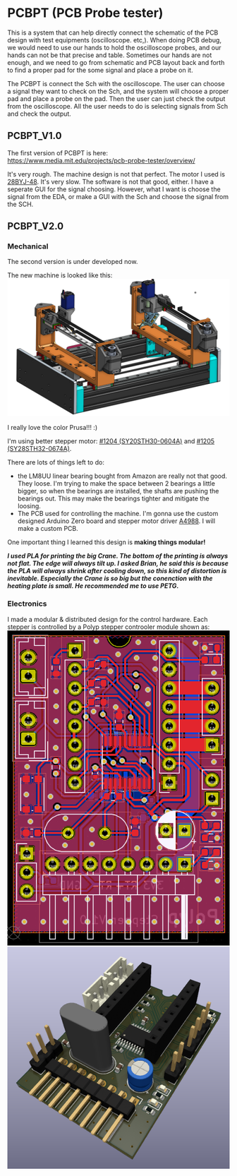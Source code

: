 # PCBPT (PCB Probe tester)

This is a system that can help directly connect the schematic of the PCB design with test equipments (oscilloscope. etc,). When doing PCB debug, we would need to use our hands to hold the oscilloscope probes, and our hands can not be that precise and table. Sometimes our hands are not enough, and we need to go from schematic and PCB layout back and forth to find a proper pad for the some signal and place a probe on it.

The PCBPT is connect the Sch with the oscilloscope. The user can choose a signal they want to check on the Sch, and the system will choose a proper pad and place a probe on the pad. Then the user can just check the output from the oscilloscope. All the user needs to do is selecting signals from Sch and check the output.

## PCBPT_V1.0

The first version of PCBPT is here:
https://www.media.mit.edu/projects/pcb-probe-tester/overview/

It's very rough. The machine design is not that perfect. The motor I used is [28BYJ-48](https://www.amazon.com/ELEGOO-28BYJ-48-ULN2003-Stepper-Arduino/dp/B01CP18J4A). It's very slow. The software is not that good, either. I have a seperate GUI for the signal choosing. However, what I want is choose the signal from the EDA, or make a GUI with the Sch and choose the signal from the SCH.

## PCBPT_V2.0
### Mechanical
The second version is under developed now.

The new machine is looked like this: ![alt text](/Doc/Images/PCBPT_V2.png)

I really love the color Prusa!!! :)

I'm using better stepper motor: [#1204 (SY20STH30-0604A)](https://www.pololu.com/product/1204) and [#1205 (SY28STH32-0674A)](https://www.pololu.com/product/1205).

There are lots of things left to do:
- the LM8UU linear bearing bought from Amazon are really not that good. They loose. I'm trying to make the space between 2 bearings a little bigger, so when the bearings are installed, the shafts are pushing the bearings out. This may make the bearings tighter and mitigate the loosing.
- The PCB used for controlling the machine. I'm gonna use the custom designed Arduino Zero board and stepper motor driver [A4988](https://www.amazon.com/HiLetgo-Stepstick-Stepper-Printer-Compatible/dp/B07BND65C8/ref=sxin_13_ac_d_rm?ac_md=0-0-c3RlcHBlciBtb3RvciBkcml2ZXI%3D-ac_d_rm_rm_rm&crid=FV7HTB1C6OJ4&cv_ct_cx=stepper+motor+driver&dchild=1&keywords=stepper+motor+driver&pd_rd_i=B07BND65C8&pd_rd_r=577e82dd-7f17-42a9-bc94-0b27fc357303&pd_rd_w=KCyHL&pd_rd_wg=MYm65&pf_rd_p=c41d1f6c-956c-4fe2-8019-1663b7e1dd23&pf_rd_r=5EV7NEWVTD8CRTGN4H66&psc=1&qid=1634436558&sprefix=stepper+motor+dr%2Caps%2C169&sr=1-1-12d4272d-8adb-4121-8624-135149aa9081).
I will make a custom PCB.

One important thing I learned this design is **making things modular!**

***I used PLA for printing the big Crane. The bottom of the printing is always not flat. The edge will always tilt up. I asked Brian, he said this is because the PLA will always shrink after cooling down, so this kind of distortion is inevitable. Especially the Crane is so big but the conenction with the heating plate is small. He recommended me to use PETG.***

### Electronics
I made a modular & distributed design for the control hardware. Each stepper is controlled by a Polyp stepper controoler module shown as:
![alt text](/Doc/Images/Polyp_stepper_module.png) ![alt text](/Doc/Images/Polyp_stepper_module_rendering.png)
